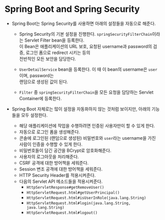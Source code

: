 <h1>Spring Boot and Spring Security</h1>

- Spring Boot는 Spring Security를 사용하면 아래의 설정들을 자동으로 해준다.

  - Spring Security의 기본 설정을 진행한다. `springSecurityFilterChain`이라는 Servlet Filter bean을 등록한다.  
    이 Bean은 애플리케이션의 URL 보호, 요청된 username과 password의 검증, 로그인 폼으로 redirect 시키는 등의  
    전반적인 모든 보안을 담당한다.

  - `UserDetailService` bean을 등록한다. 이 때 이 bean의 username은 `user`이며, password는  
    랜덤으로 생성된 값이 된다.

  - `Filter` 중 `springSecurityFilterChain`을 모든 요청을 담당하는 Servlet Container에 등록한다.

- Spring Boot 자체로는 많이 설정을 자동화하지 않는 것처럼 보이지만, 아래의 기능들을 모두 설정한다.

  - 해당 애플리케이션에 작업을 수행하려면 인증된 사용자만이 할 수 있게 한다.
  - 자동으로 로그인 폼을 생성해준다.
  - 콘솔에 로그인된 (랜덤으로 생성된) 비밀번호와 `user`라는 username을 가진 사람이 인증을 수행할 수 있게 한다.
  - 비밀번호들이 담긴 공간을 BCrypt로 암호화해준다.
  - 사용자의 로그아웃을 처리해준다.
  - CSRF 공격에 대한 방어책을 세워준다.
  - Session 변조 공격에 대한 방어책을 세워준다.
  - HTTP Security Header를 적용시켜준다.
  - 다음의 Servlet API 메소드들을 적용시켜준다.
    - `HttpServletResponse#getRemoveUser()`
    - `HttpServletRequest.html#getUserPrincipal()`
    - `HttpServletRequest.html#isUserInRole(java.lang.String)`
    - `HttpServletRequest.html#login(java.lang.String, java.lang.String)`
    - `HttpServletRequest.html#logout()`
